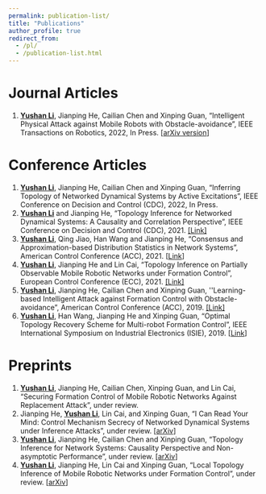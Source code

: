 ```yaml
---
permalink: publication-list/
title: "Publications"
author_profile: true
redirect_from: 
  - /pl/
  - /publication-list.html
---
```


# Journal Articles

1. **<u>Yushan Li</u>**, Jianping He, Cailian Chen and Xinping Guan, “Intelligent Physical Attack against Mobile Robots with Obstacle-avoidance”, IEEE Transactions on Robotics, 2022, In Press. [[arXiv version](https://arxiv.org/abs/1910.06461)]

# Conference Articles 

1. **<u>Yushan Li</u>**, Jianping He, Cailian Chen and Xinping Guan, “Inferring Topology of Networked Dynamical Systems by Active Excitations”, IEEE Conference on Decision and Control (CDC), 2022, In Press.
2. **<u>Yushan Li</u>** and Jianping He, “Topology Inference for Networked Dynamical Systems: A Causality and Correlation Perspective”, IEEE Conference on Decision and Control (CDC), 2021. [[Link]](https://ieeexplore.ieee.org/document/9682968)
3. **<u>Yushan Li</u>**, Qing Jiao, Han Wang and Jianping He, “Consensus and Approximation-based Distribution Statistics in Network Systems”, American Control Conference (ACC), 2021. [[Link](https://ieeexplore.ieee.org/document/9483081)]
4. **<u>Yushan Li</u>**, Jianping He and Lin Cai, “Topology Inference on Partially Observable Mobile
   Robotic Networks under Formation Control”, European Control Conference (ECC), 2021. [[Link]](https://ieeexplore.ieee.org/document/9655038)
5. **<u>Yushan Li</u>**, Jianping He, Cailian Chen and Xinping Guan, ''Learning-based Intelligent Attack against Formation Control with Obstacle-avoidance”, American Control Conference (ACC), 2019. [[Link]](https://ieeexplore.ieee.org/document/8814377)
6. **<u>Yushan Li</u>**, Han Wang, Jianping He and Xinping Guan, “Optimal Topology Recovery Scheme for Multi-robot Formation Control”, IEEE International Symposium on Industrial Electronics (ISIE), 2019. [[Link](https://ieeexplore.ieee.org/document/8781433)]

# Preprints

1. **<u>Yushan Li</u>**, Jianping He, Cailian Chen, Xinping Guan, and Lin Cai, “Securing Formation Control of Mobile Robotic Networks Against Replacement Attack”, under review.
2. Jianping He, **<u>Yushan Li</u>**, Lin Cai, and Xinping Guan, “I Can Read Your Mind: Control Mechanism Secrecy of Networked Dynamical Systems under Inference Attacks”, under review. [[arXiv](https://arxiv.org/abs/2205.03556)]
3. **<u>Yushan Li</u>**, Jianping He, Cailian Chen and Xinping Guan, “Topology Inference for Network Systems: Causality Perspective and Non-asymptotic Performance”, under review. [[arXiv](https://arxiv.org/abs/2106.01031)]
4. **<u>Yushan Li</u>**, Jianping He, Lin Cai and Xinping Guan, “Local Topology Inference of Mobile Robotic Networks under Formation Control”, under review. [[arXiv](https://arxiv.org/abs/2205.00243)]
